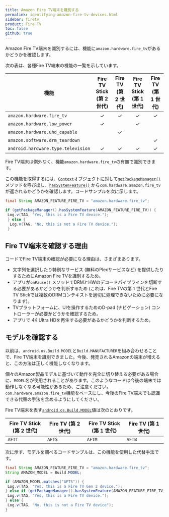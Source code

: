 ```yaml
---
title: Amazon Fire TV端末を識別する
permalink: identifying-amazon-fire-tv-devices.html
sidebar: firetv
product: Fire TV
toc: false
github: true
---
```


Amazon Fire TV端末を識別するには、機能に`amazon.hardware.fire_tv`があるかどうかを確認します。

次の表は、各種Fire TV端末の機能の一覧を示しています。

<style>
td.center {
text-align: center;
 }
</style>
 
<table class="grid">
<colgroup>
  <col width="40%" />
  <col width="15%" />
  <col width="15%" />
  <col width="15%" />
  <col width="15%" />
</colgroup>
<thead>
<tr>
  <th>機能</th>
  <th>Fire TV Stick <br/>(第 2 世代)</th>
  <th>Fire TV <br/>(第 2 世代)</th>
  <th>Fire TV Stick <br/>(第 1 世代)</th>
  <th>Fire TV <br/>(第 1 世代)</th>
</tr>
</thead>
<tbody>
<tr>
  <td><code>amazon.hardware.fire_tv</code></td>
  <td class="center"> ✓ </td>
  <td class="center"> ✓ </td>
  <td class="center"> ✓ </td>
  <td class="center"> ✓ </td>
</tr>
<tr>
  <td><code>amazon.hardware.low_power</code></td>
  <td class="center"> ✓ </td>
  <td class="center"> </td>
  <td class="center"> ✓ </td>
   <td class="center"> </td>
</tr>
<tr>
  <td><code>amazon.hardware.uhd_capable</code></td>
  <td class="center"></td>
  <td class="center"> ✓ </td>
  <td class="center"> </td>
  <td class="center"> </td>
   
</tr>
<tr>
  <td><code>amazon.software.drm_teardown</code></td>
  <td class="center"></td>
  <td class="center"></td>
  <td class="center"></td>
   <td class="center"> ✓ </td>
</tr>
<tr>
<td><code>android.hardware.type.television</code></td>
  <td class="center"> ✓ </td>
  <td class="center"> ✓ </td>
  <td class="center"> ✓ </td>
  <td class="center"> ✓ </td>
</tr>
</tbody>
</table>

Fire TV端末は例外なく、機能`amazon.hardware.fire_tv`の有無で識別できます。

この機能を取得するには、[`Context`][2]オブジェクトに対して[`getPackageManager()`][1] メソッドを呼び出し、[`hasSystemFeature()`][3] から`com.hardware.amazon.fire_tv`が返されるかどうかを確認します。コードサンプルを次に示します。

```java
final String AMAZON_FEATURE_FIRE_TV = "amazon.hardware.fire_tv";

if (getPackageManager().hasSystemFeature(AMAZON_FEATURE_FIRE_TV)) {
 Log.v(TAG, "Yes, this is a Fire TV device.");
 } else {
  Log.v(TAG, "No, this is not a Fire TV device.");
 }
```

## Fire TV端末を確認する理由

コードでFire TV端末の確認が必要になる理由は、さまざまあります。

*  文字列を選択したり特別なサービス (無料のPlexサービスなど) を提供したりするためにAmazon Fire TVを識別するため。
*  アプリが`onPause()` メソッドでDRMとHWのデコードパイプラインを切断する必要があるかどうかを判断するため (これは、Fire TVの第 1 世代とFire TV Stickでは複数のDRMコンテキストを適切に処理できないために必要になります)。
*  TVプラットフォームに、UIを操作するためのD-pad (ナビゲーション) コントローラーが必要かどうかを確認するため。
*  アプリで 4K Ultra HDを再生する必要があるかどうかを判断するため。

## モデルを確認する

以前は、`android.os.Build.MODEL`と`Build.MANUFACTURER`を組み合わせることで、Fire TV端末を識別できました。今後、発売されるAmazonの端末が増えると、この方法は正しく機能しなくなります。 

個々のAmazon製品モデルに基づいて動作を完全に切り替える必要がある場合に、`MODEL`名が使用されることがあります。このようなコードは今後の端末では動作しなくなる可能性があるため、ご注意ください。`com.hardware.amazon.fire_tv`機能をベースにし、今後のFire TV端末でも認識できる代替の手法を含めるようにしてください。

Fire TV端末を表す[`android.os.Build.MODEL`][4]値は次のとおりです。

<table class="grid">
<colgroup>
  <col width="20%" />
  <col width="20%" />
  <col width="20%" />
  <col width="20%" />
</colgroup>
<thead>
<tr>
  <th>Fire TV Stick (第 2 世代)</th>
  <th>Fire TV (第 2 世代)</th>
  <th>Fire TV Stick (第 1 世代)</th>
  <th>Fire TV (第 1 世代)</th>
</tr>
</thead>
<tbody>
<tr>
  <td><code>AFTT</code></td>
  <td><code>AFTS</code></td>
  <td><code>AFTM</code></td>
  <td><code>AFTB</code></td>
</tr>
</tbody>
</table>

次に示す、モデルを調べるコードサンプルは、この機能を使用した代替手法です。

```java
final String AMAZON_FEATURE_FIRE_TV = "amazon.hardware.fire_tv";
String AMAZON_MODEL = Build.MODEL;

if (AMAZON_MODEL.matches("AFTS")) {
 Log.v(TAG, "Yes, this is a Fire TV Gen 2 device.");
} else if (getPackageManager().hasSystemFeature(AMAZON_FEATURE_FIRE_TV)) {
 Log.v(TAG, "Yes, this is a Fire TV device.");
} else {
 Log.v(TAG, "No, this is not a Fire TV device");
}
```

[1]: https://developer.android.com/reference/android/content/Context.html#getPackageManager()
[2]: https://developer.android.com/reference/android/content/Context.html
[3]: https://developer.android.com/reference/android/content/pm/PackageManager.html#hasSystemFeature(java.lang.String)
[4]: https://developer.android.com/reference/android/os/Build.html#MODEL